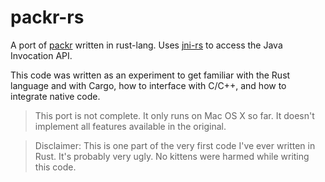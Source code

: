 # packr-rs

A port of [packr](https://github.com/libgdx/packr) written in rust-lang. Uses [jni-rs](https://github.com/code-disaster/jni-rs) to access the Java Invocation API.

This code was written as an experiment to get familiar with the Rust language and with Cargo, how to interface with C/C++, and how to integrate native code.

> This port is not complete. It only runs on Mac OS X so far. It doesn't implement all features available in the original.

> Disclaimer: This is one part of the very first code I've ever written in Rust. It's probably very ugly. No kittens were harmed while writing this code.
